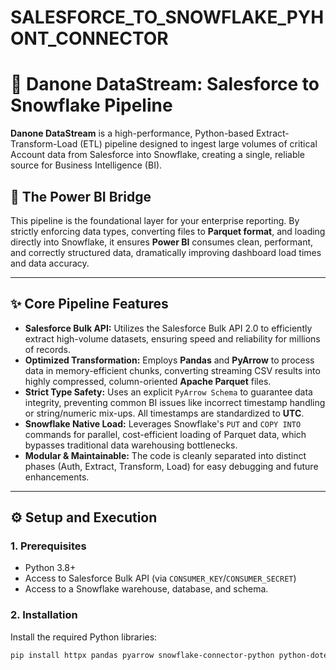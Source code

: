 # SALESFORCE_TO_SNOWFLAKE_PYHONT_CONNECTOR



# 🌊 Danone DataStream: Salesforce to Snowflake Pipeline

**Danone DataStream** is a high-performance, Python-based Extract-Transform-Load (ETL) pipeline designed to ingest large volumes of critical Account data from Salesforce into Snowflake, creating a single, reliable source for Business Intelligence (BI).

## 🚀 The Power BI Bridge

This pipeline is the foundational layer for your enterprise reporting. By strictly enforcing data types, converting files to **Parquet format**, and loading directly into Snowflake, it ensures **Power BI** consumes clean, performant, and correctly structured data, dramatically improving dashboard load times and data accuracy.

---

## ✨ Core Pipeline Features

* **Salesforce Bulk API:** Utilizes the Salesforce Bulk API 2.0 to efficiently extract high-volume datasets, ensuring speed and reliability for millions of records.
* **Optimized Transformation:** Employs **Pandas** and **PyArrow** to process data in memory-efficient chunks, converting streaming CSV results into highly compressed, column-oriented **Apache Parquet** files.
* **Strict Type Safety:** Uses an explicit `PyArrow Schema` to guarantee data integrity, preventing common BI issues like incorrect timestamp handling or string/numeric mix-ups. All timestamps are standardized to **UTC**.
* **Snowflake Native Load:** Leverages Snowflake's `PUT` and `COPY INTO` commands for parallel, cost-efficient loading of Parquet data, which bypasses traditional data warehousing bottlenecks.
* **Modular & Maintainable:** The code is cleanly separated into distinct phases (Auth, Extract, Transform, Load) for easy debugging and future enhancements.

---

## ⚙️ Setup and Execution

### 1. Prerequisites

* Python 3.8+
* Access to Salesforce Bulk API (via `CONSUMER_KEY`/`CONSUMER_SECRET`)
* Access to a Snowflake warehouse, database, and schema.

### 2. Installation

Install the required Python libraries:

```bash
pip install httpx pandas pyarrow snowflake-connector-python python-dotenv